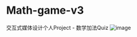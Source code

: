 # Math-game-v3
交互式媒体设计个人Project - 数学加法Quiz
![image](https://user-images.githubusercontent.com/56614895/114639143-b7d95800-9cff-11eb-90aa-815da65c91ee.png)
